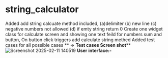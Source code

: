 # string_calculator
Added add string calcuate method included, (a)delimiter (b) new line (c) negative numbers not allowed (d) if emty string return 0
Create one widget class for calculate screen and showing one text feild for numbers sum and button, On button click triggers add calculate string methed
Added test cases for all possible cases ** => **Test cases Screen shot****
![Screenshot 2025-02-11 140519](https://github.com/user-attachments/assets/2ffad1ed-f06e-49d8-8267-22a899db0ffc)
**User interface:-**
